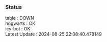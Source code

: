 ### Status


table : DOWN  
hogwarts : OK  
icy-bot : OK  
Latest Update : 2024-08-25 22:08:40.478149
